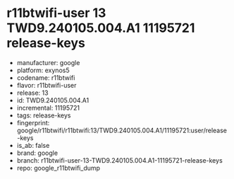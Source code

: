 # r11btwifi-user 13 TWD9.240105.004.A1 11195721 release-keys
- manufacturer: google
- platform: exynos5
- codename: r11btwifi
- flavor: r11btwifi-user
- release: 13
- id: TWD9.240105.004.A1
- incremental: 11195721
- tags: release-keys
- fingerprint: google/r11btwifi/r11btwifi:13/TWD9.240105.004.A1/11195721:user/release-keys
- is_ab: false
- brand: google
- branch: r11btwifi-user-13-TWD9.240105.004.A1-11195721-release-keys
- repo: google_r11btwifi_dump

